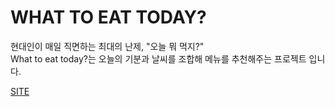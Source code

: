# WHAT TO EAT TODAY?
현대인이 매일 직면하는 최대의 난제, "오늘 뭐 먹지?"  
What to eat today?는 오늘의 기분과 날씨를 조합해 메뉴를 추천해주는 프로젝트 입니다.


[SITE](https://sloth-hub.github.io/whattoeattoday/)

